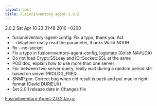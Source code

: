 ```yaml
---
layout: post
title: FusionInventory agent 2.0.2
---
```


2.0.2     Sat Apr 10 23:31:48 2010 +0200

* fusioninventory-agent-config: Fix a typo, thank you Act
* --delaytime really read the parameter, thanks Walid NOUH
* fix --no-socket
* Fix a typo in fusioninventory-agent-config, logtotate (Girish NAVUDA)
* Do not load Crypt::SSLeay and IO::Socket::SSL at the same
* POD doc, explain how to use more than one server
* Fix: between two server query, really wait during a random period still based on server PROLOG_FREQ
* SNMP.pm: Correct bug when oid result is pack and put mac in right format (David DURIEUX)
* Set 2.0.1 release date in Changes file



<a class="external" href="http://forge.fusioninventory.org/attachments/download/13/FusionInventory-Agent-2.0.2.tar.gz">FusionInventory-Agent-2.0.2.tar.gz</a>
